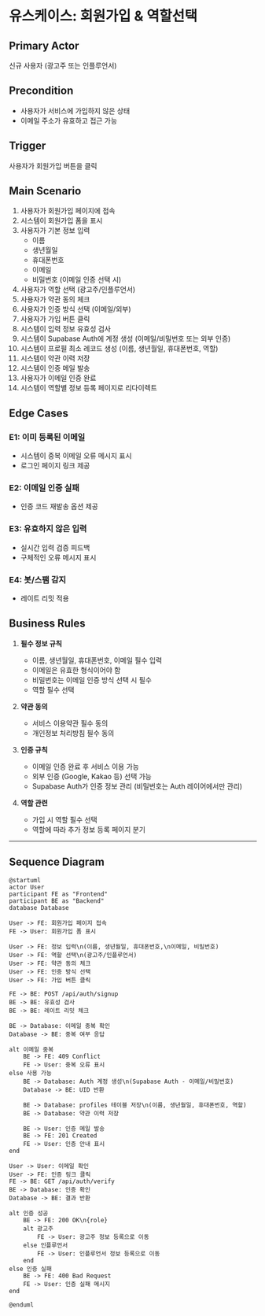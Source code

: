 # 유스케이스: 회원가입 & 역할선택

## Primary Actor
신규 사용자 (광고주 또는 인플루언서)

## Precondition
- 사용자가 서비스에 가입하지 않은 상태
- 이메일 주소가 유효하고 접근 가능

## Trigger
사용자가 회원가입 버튼을 클릭

## Main Scenario

1. 사용자가 회원가입 페이지에 접속
2. 시스템이 회원가입 폼을 표시
3. 사용자가 기본 정보 입력
   - 이름
   - 생년월일
   - 휴대폰번호
   - 이메일
   - 비밀번호 (이메일 인증 선택 시)
4. 사용자가 역할 선택 (광고주/인플루언서)
5. 사용자가 약관 동의 체크
6. 사용자가 인증 방식 선택 (이메일/외부)
7. 사용자가 가입 버튼 클릭
8. 시스템이 입력 정보 유효성 검사
9. 시스템이 Supabase Auth에 계정 생성 (이메일/비밀번호 또는 외부 인증)
10. 시스템이 프로필 최소 레코드 생성 (이름, 생년월일, 휴대폰번호, 역할)
11. 시스템이 약관 이력 저장
12. 시스템이 인증 메일 발송
13. 사용자가 이메일 인증 완료
14. 시스템이 역할별 정보 등록 페이지로 리다이렉트

## Edge Cases

### E1: 이미 등록된 이메일
- 시스템이 중복 이메일 오류 메시지 표시
- 로그인 페이지 링크 제공

### E2: 이메일 인증 실패
- 인증 코드 재발송 옵션 제공

### E3: 유효하지 않은 입력
- 실시간 입력 검증 피드백
- 구체적인 오류 메시지 표시

### E4: 봇/스팸 감지
- 레이트 리밋 적용

## Business Rules

1. **필수 정보 규칙**
   - 이름, 생년월일, 휴대폰번호, 이메일 필수 입력
   - 이메일은 유효한 형식이어야 함
   - 비밀번호는 이메일 인증 방식 선택 시 필수
   - 역할 필수 선택

2. **약관 동의**
   - 서비스 이용약관 필수 동의
   - 개인정보 처리방침 필수 동의

3. **인증 규칙**
   - 이메일 인증 완료 후 서비스 이용 가능
   - 외부 인증 (Google, Kakao 등) 선택 가능
   - Supabase Auth가 인증 정보 관리 (비밀번호는 Auth 레이어에서만 관리)

4. **역할 관련**
   - 가입 시 역할 필수 선택
   - 역할에 따라 추가 정보 등록 페이지 분기

---

## Sequence Diagram

```plantuml
@startuml
actor User
participant FE as "Frontend"
participant BE as "Backend"
database Database

User -> FE: 회원가입 페이지 접속
FE -> User: 회원가입 폼 표시

User -> FE: 정보 입력\n(이름, 생년월일, 휴대폰번호,\n이메일, 비밀번호)
User -> FE: 역할 선택\n(광고주/인플루언서)
User -> FE: 약관 동의 체크
User -> FE: 인증 방식 선택
User -> FE: 가입 버튼 클릭

FE -> BE: POST /api/auth/signup
BE -> BE: 유효성 검사
BE -> BE: 레이트 리밋 체크

BE -> Database: 이메일 중복 확인
Database -> BE: 중복 여부 응답

alt 이메일 중복
    BE -> FE: 409 Conflict
    FE -> User: 중복 오류 표시
else 사용 가능
    BE -> Database: Auth 계정 생성\n(Supabase Auth - 이메일/비밀번호)
    Database -> BE: UID 반환

    BE -> Database: profiles 테이블 저장\n(이름, 생년월일, 휴대폰번호, 역할)
    BE -> Database: 약관 이력 저장

    BE -> User: 인증 메일 발송
    BE -> FE: 201 Created
    FE -> User: 인증 안내 표시
end

User -> User: 이메일 확인
User -> FE: 인증 링크 클릭
FE -> BE: GET /api/auth/verify
BE -> Database: 인증 확인
Database -> BE: 결과 반환

alt 인증 성공
    BE -> FE: 200 OK\n{role}
    alt 광고주
        FE -> User: 광고주 정보 등록으로 이동
    else 인플루언서
        FE -> User: 인플루언서 정보 등록으로 이동
    end
else 인증 실패
    BE -> FE: 400 Bad Request
    FE -> User: 인증 실패 메시지
end

@enduml
```